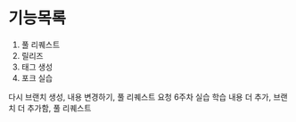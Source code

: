 # 기능목록
1. 풀 리퀘스트
2. 릴리즈
3. 태그 생성
4. 포크 실습

다시 브랜치 생성, 내용 변경하기, 풀 리퀘스트 요청 6주차 실습
학습 내용 더 추가, 브랜치 더 추가함, 풀 리퀘스트

